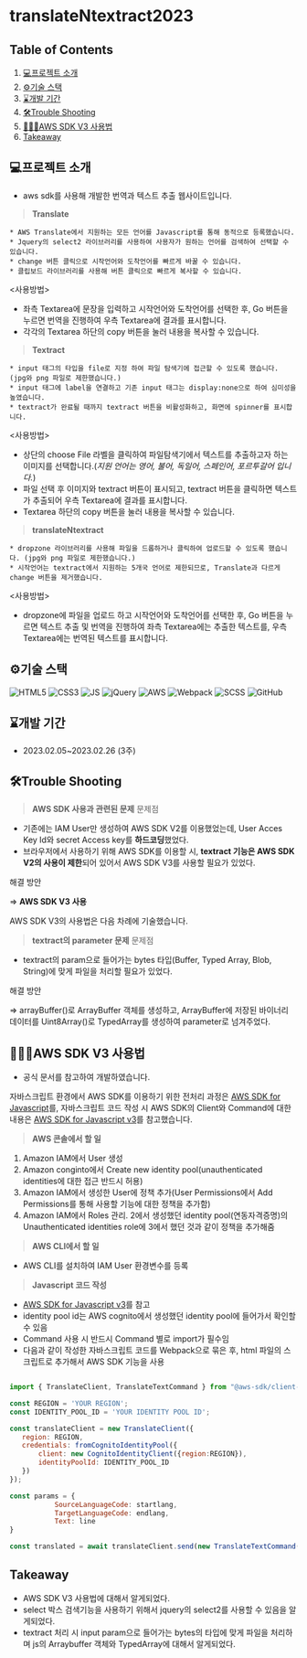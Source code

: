 # translateNtextract2023

## Table of Contents
1. [💻프로젝트 소개](#프로젝트-소개)
2. [⚙️기술 스택](#⚙️기술-스택)
3. [⌛개발 기간](#개발-기간)
4. [🛠️Trouble Shooting](#🛠️trouble-shooting)
5. [👩🏻‍🏫AWS SDK V3 사용법](#AWS-SDK-V3-사용법)
6. [Takeaway](#Takeaway)

## 💻프로젝트 소개

* aws sdk를 사용해 개발한 번역과 텍스트 추출 웹사이트입니다.

> **Translate**

    * AWS Translate에서 지원하는 모든 언어를 Javascript를 통해 동적으로 등록했습니다.
    * Jquery의 select2 라이브러리를 사용하여 사용자가 원하는 언어를 검색하여 선택할 수 있습니다.
    * change 버튼 클릭으로 시작언어와 도착언어를 빠르게 바꿀 수 있습니다.
    * 클립보드 라이브러리를 사용해 버튼 클릭으로 빠르게 복사할 수 있습니다.
    
<사용방법>
* 좌측 Textarea에 문장을 입력하고 시작언어와 도착언어를 선택한 후, Go 버튼을 누르면 번역을 진행하여 우측 Textarea에 결과를 표시합니다.
* 각각의 Textarea 하단의 copy 버튼을 눌러 내용을 복사할 수 있습니다.

> **Textract**

    * input 태그의 타입을 file로 지정 하여 파일 탐색기에 접근할 수 있도록 했습니다. (jpg와 png 파일로 제한했습니다.)
    * input 태그에 label을 연결하고 기존 input 태그는 display:none으로 하여 심미성을 높였습니다. 
    * textract가 완료될 때까지 textract 버튼을 비활성화하고, 화면에 spinner를 표시합니다.

<사용방법>
 * 상단의 choose File 라벨을 클릭하여 파일탐색기에서 텍스트를 추출하고자 하는 이미지를 선택합니다.(*지원 언어는 영어, 불어, 독일어, 스페인어, 포르투갈어 입니다.*)
 * 파일 선택 후 이미지와 textract 버튼이 표시되고, textract 버튼을 클릭하면 텍스트가 추출되어 우측 Textarea에 결과를 표시합니다.
 * Textarea 하단의 copy 버튼을 눌러 내용을 복사할 수 있습니다.
 
 > **translateNtextract**
 
    * dropzone 라이브러리를 사용해 파일을 드롭하거나 클릭하여 업로드할 수 있도록 했습니다. (jpg와 png 파일로 제한했습니다.)
    * 시작언어는 textract에서 지원하는 5개국 언어로 제한되므로, Translate과 다르게 change 버튼을 제거했습니다.
    
 <사용방법>
   * dropzone에 파일을 업로드 하고 시작언어와 도착언어를 선택한 후, Go 버튼을 누르면 텍스트 추출 및 번역을 진행하여 좌측 Textarea에는 추출한 텍스트를, 우측 Textarea에는 번역된 텍스트를 표시합니다.
    
## ⚙️기술 스택
<img alt="HTML5" src="https://img.shields.io/badge/html5-E34F26?style=for-the-badge&logo=html5&logoColor=white"> <img alt="CSS3" src="https://img.shields.io/badge/css-1572B6?style=for-the-badge&logo=css3&logoColor=white"> 
<img alt="JS" src="https://img.shields.io/badge/javascript-F7DF1E?style=for-the-badge&logo=javascript&logoColor=black">
<img alt="jQuery" src="https://img.shields.io/badge/jquery-0769AD?style=for-the-badge&logo=jquery&logoColor=white">
<img alt="AWS" src="https://img.shields.io/badge/Amazon AWS-f7f7f7?style=for-the-badge&logo=Amazon AWS&logoColor=f89400">
<img alt="Webpack" src="https://img.shields.io/badge/webpack-8DD6F9?style=for-the-badge&logo=webpack&logoColor=black">
<img alt="SCSS" src="https://img.shields.io/badge/SCSS-cc6699.svg?&amp;style=for-the-badge&amp;logo=Sass&amp;logoColor=white">
<img alt="GitHub" src="https://img.shields.io/badge/github-181717?style=for-the-badge&logo=github&logoColor=white">

## ⌛개발 기간
* 2023.02.05~2023.02.26 (3주)

## 🛠️Trouble Shooting

> **AWS SDK 사용과 관련된 문제**
문제점
* 기존에는 IAM User만 생성하여 AWS SDK V2를 이용했었는데, User Acces Key Id와 secret Access key를 **하드코딩**했었다.
* 브라우저에서 사용하기 위해 AWS SDK를 이용할 시, **textract 기능은 AWS SDK V2의 사용이 제한**되어 있어서 AWS SDK V3를 사용할 필요가 있었다.

해결 방안

=>    **AWS SDK V3 사용**

AWS SDK V3의 사용법은 다음 차례에 기술했습니다.

> **textract의 parameter 문제**
문제점
* textract의 param으로 들어가는 bytes 타입(Buffer, Typed Array, Blob, String)에 맞게 파일을 처리할 필요가 있었다.

해결 방안

=>  arrayBuffer()로 ArrayBuffer 객체를 생성하고, ArrayBuffer에 저장된 바이너리 데이터를 Uint8Array()로 TypedArray를 생성하여 parameter로 넘겨주었다.

## 👩🏻‍🏫AWS SDK V3 사용법
* 공식 문서를 참고하여 개발하였습니다.

자바스크립트 환경에서 AWS SDK를 이용하기 위한 전처리 과정은 [AWS SDK for Javascript](https://docs.aws.amazon.com/sdk-for-javascript/v3/developer-guide/getting-started-browser.html)를,
자바스크립트 코드 작성 시 AWS SDK의 Client와 Command에 대한 내용은 [AWS SDK for Javascript v3](https://docs.aws.amazon.com/AWSJavaScriptSDK/v3/latest/index.html)를 참고했습니다.

> **AWS 콘솔에서 할 일**
 1) Amazon IAM에서 User 생성
 2) Amazon conginto에서 Create new identity pool(unauthenticated identities에 대한 접근 반드시 허용)
 3) Amazon IAM에서 생성한 User에 정책 추가(User Permissions에서 Add Permissions를 통해 사용할 기능에 대한 정책을 추가함)
 4) Amazon IAM에서 Roles 관리. 2에서 생성했던 identity pool(연동자격증명)의 Unauthenticated identities role에 3에서 했던 것과 같이 정책을 추가해줌
 
> **AWS CLI에서 할 일**
  * AWS CLI를 설치하여 IAM User 환경변수를 등록

> **Javascript 코드 작성**

  * [AWS SDK for Javascript v3](https://docs.aws.amazon.com/AWSJavaScriptSDK/v3/latest/index.html)를 참고
  * identity pool id는 AWS cognito에서 생성했던 identity pool에 들어가서 확인할 수 있음
  * Command 사용 시 반드시 Command 별로 import가 필수임 
  * 다음과 같이 작성한 자바스크립트 코드를 Webpack으로 묶은 후, html 파일의 스크립트로 추가해서 AWS SDK 기능을 사용
 ```javascript
 
import { TranslateClient, TranslateTextCommand } from "@aws-sdk/client-translate";
 
const REGION = 'YOUR REGION';
const IDENTITY_POOL_ID = 'YOUR IDENTITY POOL ID';

const translateClient = new TranslateClient({
    region: REGION,
    credentials: fromCognitoIdentityPool({
        client: new CognitoIdentityClient({region:REGION}),
        identityPoolId: IDENTITY_POOL_ID
    })
});

const params = { 
            SourceLanguageCode: startlang,
            TargetLanguageCode: endlang,
            Text: line
 }
 
const translated = await translateClient.send(new TranslateTextCommand(params));
```

## Takeaway
  * AWS SDK V3 사용법에 대해서 알게되었다.
  * select 박스 검색기능을 사용하기 위해서 jquery의 select2를 사용할 수 있음을 알게되었다.
  * textract 처리 시 input param으로 들어가는 bytes의 타입에 맞게 파일을 처리하며 js의 Arraybuffer 객체와 TypedArray에 대해서 알게되었다.

